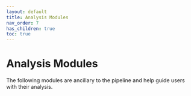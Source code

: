 ```yaml
---
layout: default
title: Analysis Modules
nav_order: 7
has_children: true
toc: true
---
```


# Analysis Modules

The following modules are ancillary to the pipeline and help guide users with their analysis.